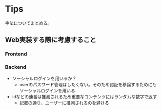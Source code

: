 # Tips

手法についてまとめる。

## Web実装する際に考慮すること

### Frontend

### Backend

- ソーシャルログインを用いるか？
  - userのパスワード管理はしたくない。そのため認証を移譲するためにもソーシャルログインを用いる
- idなどの連番は推測されるため重要なコンテンツにはランダムな数字で返す
  - 記載の通り、ユーザーに推測されるのを避ける
